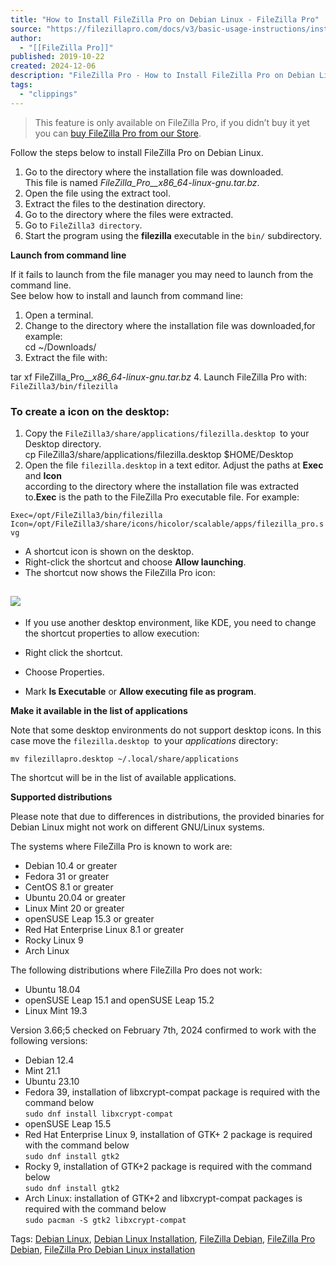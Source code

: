 ```yaml
---
title: "How to Install FileZilla Pro on Debian Linux - FileZilla Pro"
source: "https://filezillapro.com/docs/v3/basic-usage-instructions/install-filezilla-pro-on-debian-linux/"
author:
  - "[[FileZilla Pro]]"
published: 2019-10-22
created: 2024-12-06
description: "FileZilla Pro - How to Install FileZilla Pro on Debian Linux"
tags:
  - "clippings"
---
```

> This feature is only available on FileZilla Pro, if you didn’t buy it yet you can [buy FileZilla Pro from our Store](https://store.filezillapro.com/order/checkout.php?PRODS=5654472&CLEAN_CART=ALL&SHORT_FORM=1&DESIGN_TYPE=2&QTY=1&CART=1&CARD=2&ORDERSTYLE=nLWw5JXfqnQ=).

Follow the steps below to install FileZilla Pro on Debian Linux.

1. Go to the directory where the installation file was downloaded.  
This file is named *FileZilla\_Pro\_\_x86\_64-linux-gnu.tar.bz*.
2. Open the file using the extract tool.
3. Extract the files to the destination directory.
4. Go to the directory where the files were extracted.
5. Go to `FileZilla3 directory`.
6. Start the program using the **filezilla** executable in the `bin/` subdirectory.

**Launch from command line**

If it fails to launch from the file manager you may need to launch from the command line.  
See below how to install and launch from command line:

1. Open a terminal.
2. Change to the directory where the installation file was downloaded,for example:  
cd ~/Downloads/
3. Extract the file with:

tar xf FileZilla\_Pro\_*\_x86\_64-linux-gnu.tar.bz*
4. Launch FileZilla Pro with:  
`FileZilla3/bin/filezilla`

### To create a icon on the desktop:

1. Copy the `FileZilla3/share/applications/filezilla.desktop `to your Desktop directory.  
cp FileZilla3/share/applications/filezilla.desktop $HOME/Desktop
2. Open the file `filezilla.desktop` in a text editor. Adjust the paths at **Exec** and **Icon**  
according to the directory where the installation file was extracted to.**Exec** is the path to the FileZilla Pro executable file. For example:

`Exec=/opt/FileZilla3/bin/filezilla   Icon=/opt/FileZilla3/share/icons/hicolor/scalable/apps/filezilla_pro.svg`

- A shortcut icon is shown on the desktop.
- Right-click the shortcut and choose **Allow launching**.
- The shortcut now shows the FileZilla Pro icon:

## ![](https://filezillapro.com/wp-content/uploads/2019/10/Screenshot_debianLinux_shortcut.png)

- If you use another desktop environment, like KDE, you need to change the shortcut properties to allow execution:

- Right click the shortcut.
- Choose Properties.
- Mark **Is Executable** or **Allow executing file as program**.

**Make it available in the list of applications**

Note that some desktop environments do not support desktop icons. In this case move the `filezilla.desktop `to your *applications* directory:

`mv filezillapro.desktop ~/.local/share/applications`

The shortcut will be in the list of available applications.

**Supported distributions**

Please note that due to differences in distributions, the provided binaries for Debian Linux might not work on different GNU/Linux systems.

The systems where FileZilla Pro is known to work are:

- Debian 10.4 or greater
- Fedora 31 or greater
- CentOS 8.1 or greater
- Ubuntu 20.04 or greater
- Linux Mint 20 or greater
- openSUSE Leap 15.3 or greater
- Red Hat Enterprise Linux 8.1 or greater
- Rocky Linux 9
- Arch Linux

The following distributions where FileZilla Pro does not work:

- Ubuntu 18.04
- openSUSE Leap 15.1 and openSUSE Leap 15.2
- Linux Mint 19.3

Version 3.66;5 checked on February 7th, 2024 confirmed to work with the following versions:

- Debian 12.4
- Mint 21.1
- Ubuntu 23.10
- Fedora 39, installation of libxcrypt-compat package is required with the command below  
`sudo dnf install libxcrypt-compat`
- openSUSE Leap 15.5
- Red Hat Enterprise Linux 9, installation of GTK+ 2 package is required with the command below  
`sudo dnf install gtk2`
- Rocky 9, installation of GTK+2 package is required with the command below  
`sudo dnf install gtk2`
- Arch Linux: installation of GTK+2 and libxcrypt-compat packages is required with the command below  
`sudo pacman -S gtk2 libxcrypt-compat`

Tags: [Debian Linux](https://filezillapro.com/docs/v3/tag/debian-linux/), [Debian Linux Installation](https://filezillapro.com/docs/v3/tag/debian-linux-installation/), [FileZilla Debian](https://filezillapro.com/docs/v3/tag/filezilla-debian/), [FileZilla Pro Debian](https://filezillapro.com/docs/v3/tag/filezilla-pro-debian/), [FileZilla Pro Debian Linux installation](https://filezillapro.com/docs/v3/tag/filezilla-pro-debian-linux-installation/)